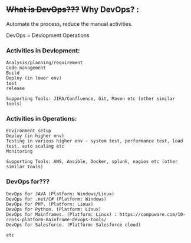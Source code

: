 
## ~~What is DevOps???~~ Why DevOps? : 

Automate the process, reduce the manual activities.

DevOps = Devlopment Operations

### Activities in Devlopment: 

	Analysis/planning/requirement
	Code management
	Build 
	Deploy (in lower env)
	test
	release
	
	Supporting Tools: JIRA/Confluence, Git, Maven etc (other similar tools)
	
### Activities in Operations: 
	
	Environment setup
	Deploy (in higher env)
	Testing in various higher env - system test, performance test, load test, auto scaling etc
	Monitoring
	
	Supporting Tools: AWS, Ansible, Docker, splunk, nagios etc (other similar tools)
	
### DevOps for???

	DevOps for JAVA (Platform: Windows/Linux)
	DevOps for .net/C# (Platform: Windows)
	DevOps for PHP. (Platform: Linux)
	DevOps for Python. (Platform: Linux)
	DevOps for Mainframes. (Platform: Linux) : https://compuware.com/10-cross-platform-mainframe-devops-tools/
	DevOps for Salesforce. (Platform: Salesforce cloud)
	
	etc	

